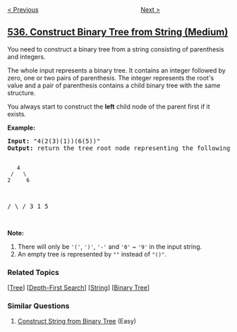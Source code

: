 <!--|This file generated by command(leetcode description); DO NOT EDIT.    |-->
<!--+----------------------------------------------------------------------+-->
<!--|@author    openset <openset.wang@gmail.com>                           |-->
<!--|@link      https://github.com/openset                                 |-->
<!--|@home      https://github.com/openset/leetcode                        |-->
<!--+----------------------------------------------------------------------+-->

[< Previous](../encode-and-decode-tinyurl "Encode and Decode TinyURL")
　　　　　　　　　　　　　　　　
[Next >](../complex-number-multiplication "Complex Number Multiplication")

## [536. Construct Binary Tree from String (Medium)](https://leetcode.com/problems/construct-binary-tree-from-string "从字符串生成二叉树")

<p>You need to construct a binary tree from a string consisting of parenthesis and integers. </p>

<p>The whole input represents a binary tree. It contains an integer followed by zero, one or two pairs of parenthesis. The integer represents the root's value and a pair of parenthesis contains a child binary tree with the same structure. </p>

<p>You always start to construct the <b>left</b> child node of the parent first if it exists.</p>

<p><b>Example:</b><br />
<pre>
<b>Input:</b> "4(2(3)(1))(6(5))"
<b>Output:</b> return the tree root node representing the following tree:

       4
     /   \
    2     6
   / \   / 
  3   1 5   
</pre>
</p>

<p><b>Note:</b><br>
<ol>
<li>There will only be <code>'('</code>,  <code>')'</code>,  <code>'-'</code> and  <code>'0'</code> ~ <code>'9'</code> in the input string.</li>
<li>An empty tree is represented by <code>""</code> instead of <code>"()"</code>.</li>
</ol>
</p>

### Related Topics
  [[Tree](../../tag/tree/README.md)]
  [[Depth-First Search](../../tag/depth-first-search/README.md)]
  [[String](../../tag/string/README.md)]
  [[Binary Tree](../../tag/binary-tree/README.md)]

### Similar Questions
  1. [Construct String from Binary Tree](../construct-string-from-binary-tree) (Easy)
